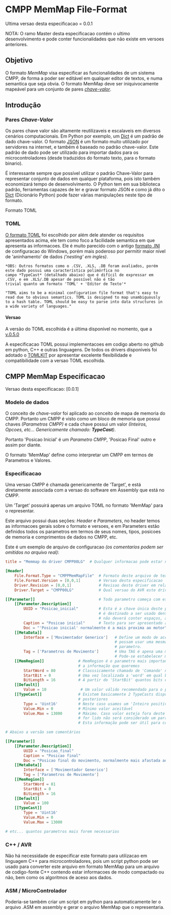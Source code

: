 # CMPP MemMap File-Format


Ultima versao desta especificacao = 0.0.1

NOTA: O ramo Master desta especificacao contém o ultimo desenvolvimento e pode conter funcionalidades que não existe
em versoes anteriores.

## Objetivo


O formato *MemMap* visa especificar as funcionalidades de um sistema CMPP, de forma a poder ser editável em qualquer
editor de textos, e numa semantica que seja obvia. O formato MemMap deve ser iniquivocamente mapeável para um
conjunto de pares [*chave-valor*][3].

[3]: https://en.wikipedia.org/wiki/Attribute%E2%80%93value_pair.


## Introdução


### Pares *Chave-Valor*

Os pares chave valor são altamente reutilizaveis e escalaveis em diversos cenários computacionais. Em Python por exemplo,
um [Dict][1] é um padrão de dado chave-valor. O formato [JSON][2] é um formato muito utilizado por servidores na internet, e
também é baseado no padrão chave-valor. Este padrão de dado pode ser utilizado para importar dados para os
microcontroladores (desde traduzidos do formato texto, para o formato binario).

É interessante sempre que possível utilizar o padrão Chave-Valor para representar conjunto de dados em qualquer plataforma,
pois isto também economizará tempo de desenvolvimento. O Python tem em sua biblioteca padrão, ferramentas capazes de
ler e gravar formato JSON e como já dito o [Dict][2] (Dicionário Python) pode fazer várias manipulações neste tipo de
formato.

[1]: https://docs.python.org/3/tutorial/datastructures.html#dictionaries
[2]: https://en.wikipedia.org/wiki/JSON

Formato TOML


### TOML


[O formato TOML][4] foi escolhido por além dele atender os requisitos apresentados acima, ele tem como foco a facilidade
semantica em que apresenta as informacoes. Ele é muito parecido com o antigo [formato .INI][5] de configuracao do Windows,
porém mais poderoso por permitir maior nível de 'aninhamento' de dados *('nesting' em ingles)*.

[4]: https://github.com/toml-lang/toml/tree/v0.5.0#user-content-table
[5]: https://en.wikipedia.org/wiki/INI_file

```
*OBS: Outros formatos como o .CSV, .XLS, .DB foram avaliados, porém este dado possui uma característica polimórfica no
campo *TypeCast* (detalhado abaixo) que é difícil de expressar em .CSV, e em .XLS/.DB apesar de possível não é tão
trivial quanto um formato 'TOML' + 'Editor de Texto'*
```


```
"TOML aims to be a minimal configuration file format that's easy to read due to obvious semantics. TOML is designed to map unambiguously to a hash table. TOML should be easy to parse into data structures in a wide variety of languages."
```

#### Versao

A versão do TOML escolhida é a última disponível no momento, que a [v.0.5.0][6]

A especificacao TOML possui implementacoes em codigo aberto no github em python, C++ e outras linguagens. De todos
os drivers disponíveis foi adotado o [TOMLKIT][7] por apresentar excelente flexibilidade e compatibilidade com a
versao TOML escolhida.

[6]: https://github.com/toml-lang/toml/blob/master/versions/en/toml-v0.5.0.md
[7]: https://github.com/sdispater/tomlkit


## CMPP MemMap Especificacao


Versao desta especificacao: [0.0.1]

### Modelo de dados

O conceito de *chave-valor* foi aplicado ao conceito de mapa de memoria do CMPP. Portanto um CMPP é visto como um
bloco de memoria que possui chaves *(Parametros CMPP)* e cada chave possui um valor *(Inteiros, Opcoes, etc...
Genericamente chamado: **TypeCast**)*.

Portanto 'Posicao Inicial' é um *Parametro CMPP*, 'Posicao Final' outro e assim por diante.

O formato 'MemMap' define como interpretar um CMPP em termos de Parametros e Valores.

### Especificacao

Uma versao CMPP é chamada genericamente de 'Target', e está diretamente associada com a versao do software em Assembly
que está no CMPP.

Um 'Target' possuirá apenas um arquivo TOML no formato 'MemMap' para o representar.

Este arquivo possui duas seções: *Header* e *Parameters*, no header temos as informacoes gerais sobre o formato e
versoes, e em Parameters estão definidos todos os parametros em termos de seus nomes, tipos, posicoes de memoria e
comprimentos de dados no CMPP, etc.

Este é um exemplo de arquivo de configuracao *(os comentarios podem ser omitidos no arquivo real)*:

```toml
title = "Memmap do driver CMPP00LG"  # Qualquer informacao pode estar no título

[Header]
    File.Format.Type = "CMPPMemMapFile"  # Formato deste arquivo de texto
    File.Format.Version = [0,0,1]        # Versao desta especificacao
    Driver.Revision = [0,0,1]            # Revisao deste driver em relacao ao software CMPP
    Driver.Target = "CMPP00LG"           # Qual versao do AVR este driver especifica

[[Parameter]]                            # Todo parametro começa com esta chave
    [[Parameter.Description]]
        UUID = "Posicao_inicial"         # Esta é a chave única deste parametro, não pode conter outro igual no arquivo.
                                         # é destinado a ser usado dentro da linguagem de programação pelo programador
                                         # não deverá conter espaços, acentos ou caracteres especiais.
        Caption = "Posicao inicial"      # Texto para ser apresentado ao cliente/humano
        Doc = "'Posicao inicial' normalmente é a mais proxima ao motor"   # Dica de uso do comando
    [[MetaData]]
        Interface = ['Movimentador Generico']   # Define um modo de acesso aos parametros. Permite que varios parametros
                                                # possam usar uma mesma posicao de memória. Pode haver mais de um por
                                                # parametro.
        Tag = ['Parametros de Movimento']       # Uma TAG é apena uma modo conveniente de filtrar grupos de parametros
                                                # Pode-se estabelecer mais de uma tag por parametro.
    [[MemRegion]]               # MemRegion é o parametro mais importante, ele indica qual bloco de memoria ontem
                                # a informação que queremos
        StartWord = 80          # Classsicamente chamado de 'Comando' nas versões classicas do protocolo CMPP
        StartBit = 0            # Uma vez localizada a 'word' em qual bit começa a informação que queremos
        BitLength = 16          # A partir do 'StartBit' quantos bits é o comprimento da nossa informação
    [[Default]]
        Value = 10               # Um valor válido recomendado para o parãmetro caso não exista outro disponível
    [[TypeCast]]                # Existem basicamente 2 TypeCasts disponíveis, e eles podem ser extendidos em versões
                                # posteriores
        Type = 'Uint16'         # Neste caso usamos um 'Inteiro positivo de 16 bits'
        Value.Min = 0           # Mínimo valor aceitável
        Value.Max = 13000       # Máximo. Caso valor esteja fora deste range não será enviado para o CMPP, e se
                                # for lido não será considerado um parâmetro válido
                                # Esta informação pode ser útil para compactar os dados em plataformas microcontroladas

# Abaixo a versão sem comentários

[[Parameter]]
    [[Parameter.Description]]
        UUID = "Posicao_final"
        Caption = "Posicao final"
        Doc = "Posicao final do movimento, normalmente mais afastada ao motor"
    [[MetaData]]
        Interface = ['Movimentador Generico']
        Tag = ['Parametros de Movimento']
    [[MemRegion]]
        StartWord = 81
        StartBit = 0
        BitLength = 16
    [[Default]]
        Value = 100
    [[TypeCast]]
        Type = 'Uint16'
        Value.Min = 0
        Value.Max = 13000

# etc... quantos parametros mais forem necessarios

```


### C++ / AVR

Não há necessidade de especificar este formato para utilizacao em linguagem C++ para microcontroladores, pois um
script python pode ser usado para converter este arquivo em formato MemMap para um arquivo de codigo-fonte C++
contendo estar informacoes de modo compactado ou não, bem como os algoritmos de aceso aos dados.

### ASM / MicroControlador

Poderia-se também criar um script em python para automaticamente ler o arquivo .ASM em assembly e gerar o
arquivo MemMap que o representaria.







